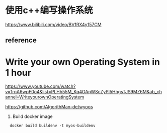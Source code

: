 # 使用c++编写操作系统
https://www.bilibili.com/video/BV1RX4y157CM


## reference
# Write your own Operating System in 1 hour
https://www.youtube.com/watch?v=1rnA6wpF0o4&list=PLHh55M_Kq4OApWScZyPl5HhgsTJS9MZ6M&ab_channel=WriteyourownOperatingSystem

https://github.com/AlgorithMan-de/wyoos







1. Build docker image
```
  docker build buildenv -t myos-buildenv
```

